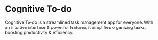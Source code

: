 # Cognitive To-do
Cognitive To-do is a streamlined task management app for everyone. With an intuitive interface &amp; powerful features, it simplifies organizing tasks, boosting productivity &amp; efficiency.
